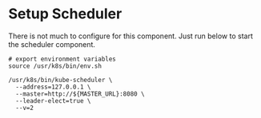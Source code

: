 # Setup Scheduler

There is not much to configure for this component. Just run below to start the scheduler component.



```shell
# export environment variables
source /usr/k8s/bin/env.sh

/usr/k8s/bin/kube-scheduler \
  --address=127.0.0.1 \
  --master=http://${MASTER_URL}:8080 \
  --leader-elect=true \
  --v=2
```
